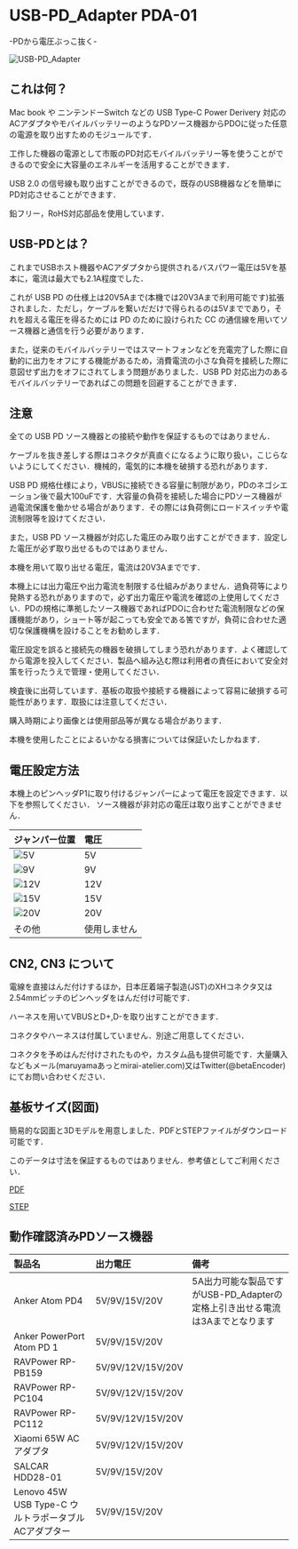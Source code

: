 # USB-PD_Adapter PDA-01
-PDから電圧ぶっこ抜く-

![USB-PD_Adapter](img/pd_adapter.JPG) 

## これは何？
Mac book や ニンテンドーSwitch などの USB Type-C Power Derivery 対応のACアダプタやモバイルバッテリーのようなPDソース機器からPDOに従った任意の電源を取り出すためのモジュールです．

工作した機器の電源として市販のPD対応モバイルバッテリー等を使うことができるので安全に大容量のエネルギーを活用することができます．

USB 2.0 の信号線も取り出すことができるので，既存のUSB機器などを簡単にPD対応させることができます．

鉛フリー，RoHS対応部品を使用しています．

## USB-PDとは？
これまでUSBホスト機器やACアダプタから提供されるバスパワー電圧は5Vを基本に，電流は最大でも2.1A程度でした．

これが USB PD の仕様上は20V5Aまで(本機では20V3Aまで利用可能です)拡張されました．ただし，ケーブルを繋いだだけで得られるのは5Vまでであり，それを超える電圧を得るためには PD のために設けられた CC の通信線を用いてソース機器と通信を行う必要があります．

また，従来のモバイルバッテリーではスマートフォンなどを充電完了した際に自動的に出力をオフにする機能があるため，消費電流の小さな負荷を接続した際に意図せず出力をオフにされてしまう問題がありました．USB PD 対応出力のあるモバイルバッテリーであればこの問題を回避することができます．


## 注意
全ての USB PD ソース機器との接続や動作を保証するものではありません．

ケーブルを抜き差しする際はコネクタが真直ぐになるように取り扱い，こじらないようにしてください．機械的，電気的に本機を破損する恐れがあります．

USB PD 規格仕様により，VBUSに接続できる容量に制限があり，PDのネゴシエーション後で最大100uFです．大容量の負荷を接続した場合にPDソース機器が過電流保護を働かせる場合があります．その際には負荷側にロードスイッチや電流制限等を設けてください．

また，USB PD ソース機器が対応した電圧のみ取り出すことができます．設定した電圧が必ず取り出せるものではありません．

本機を用いて取り出せる電圧，電流は20V3Aまでです．

本機上には出力電圧や出力電流を制限する仕組みがありません．過負荷等により発熱する恐れがありますので，必ず出力電圧や電流を確認の上使用してください．PDの規格に準拠したソース機器であればPDOに合わせた電流制限などの保護機能があり，ショート等が起こっても安全である筈ですが，負荷に合わせた適切な保護機構を設けることをお勧めします．

電圧設定を誤ると接続先の機器を破損してしまう恐れがあります．よく確認してから電源を投入してください．製品へ組み込む際は利用者の責任において安全対策を行ったうえで管理・使用してください．

検査後に出荷しています．基板の取扱や接続する機器によって容易に破損する可能性があります．取扱には注意してください．

購入時期により画像とは使用部品等が異なる場合があります．

本機を使用したことによるいかなる損害については保証いたしかねます．


## 電圧設定方法
本機上のピンヘッダP1に取り付けるジャンパーによって電圧を設定できます．以下を参照してください．
ソース機器が非対応の電圧は取り出すことができません．

| ジャンパー位置 | 電圧 |
|:--------------|:----|
| ![5V](img/config_5V.JPG)    | 5V  |
| ![9V](img/config_9V.JPG)    | 9V  |
| ![12V](img/config_12V.JPG)  | 12V |
| ![15V](img/config_15V.JPG)  | 15V |
| ![20V](img/config_20V.JPG)  | 20V |
| その他        | 使用しません |

## CN2, CN3 について
電線を直接はんだ付けするほか，日本圧着端子製造(JST)のXHコネクタ又は2.54mmピッチのピンヘッダをはんだ付け可能です．

ハーネスを用いてVBUSとD+,D-を取り出すことができます．

コネクタやハーネスは付属していません．別途ご用意してください．

コネクタを予めはんだ付けされたものや，カスタム品も提供可能です．大量購入などもメール(maruyamaあっとmirai-atelier.com)又はTwitter(@betaEncoder)にてお問い合わせください．

## 基板サイズ(図面)
簡易的な図面と3Dモデルを用意しました．PDFとSTEPファイルがダウンロード可能です．

このデータは寸法を保証するものではありません．参考値としてご利用ください．

[PDF](PD_Adapter.PDF)

[STEP](PD_Adapter.step)

## 動作確認済みPDソース機器

| 製品名 | 出力電圧 | 備考 |
|:--------------|:----|:----|
| Anker Atom PD4       | 5V/9V/15V/20V     | 5A出力可能な製品ですがUSB-PD_Adapterの定格上引き出せる電流は3Aまでとなります |
| Anker PowerPort Atom PD 1 | 5V/9V/15V/20V     |  |
| RAVPower RP-PB159    | 5V/9V/12V/15V/20V |  |
| RAVPower RP-PC104    | 5V/9V/12V/15V/20V |  |
| RAVPower RP-PC112    | 5V/9V/12V/15V/20V |  |
| Xiaomi 65W ACアダプタ | 5V/9V/12V/15V/20V |  |
| SALCAR HDD28-01 | 5V/9V/15V/20V |  |
| Lenovo 45W USB Type-C ウルトラポータブルACアダプター | 5V/9V/15V/20V |  |
